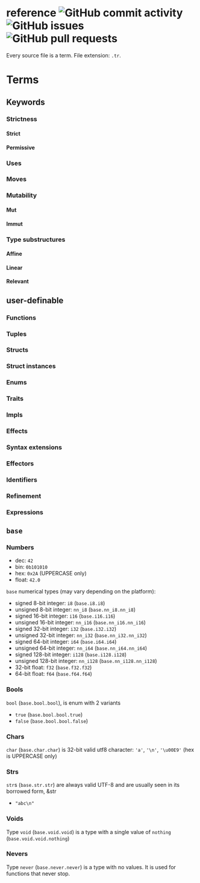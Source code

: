 # reference ![GitHub commit activity](https://img.shields.io/github/commit-activity/m/typerust/reference) ![GitHub issues](https://img.shields.io/github/issues/typerust/reference) ![GitHub pull requests](https://img.shields.io/github/issues-pr/typerust/reference)

Every source file is a term. File extension: ```.tr```.

# Terms

## Keywords

### Strictness

#### Strict

#### Permissive

### Uses

### Moves

### Mutability

#### Mut

#### Immut

### Type substructures

#### Affine

#### Linear

#### Relevant

## user-definable

### Functions

### Tuples

### Structs

### Struct instances

### Enums

### Traits

### Impls

### Effects

### Syntax extensions

### Effectors

### Identifiers

### Refinement

### Expressions

## ```base```

### Numbers

* dec: ```42```
* bin: ```0b101010```
* hex: ```0x2A``` (UPPERCASE only)
* float: ```42.0```

```base``` numerical types (may vary depending on the platform):
* signed 8-bit integer: ```i8``` (```base.i8.i8```)
* unsigned 8-bit integer: ```nn_i8``` (```base.nn_i8.nn_i8```)
* signed 16-bit integer: ```i16``` (```base.i16.i16```)
* unsigned 16-bit integer: ```nn_i16``` (```base.nn_i16.nn_i16```)
* signed 32-bit integer: ```i32``` (```base.i32.i32```)
* unsigned 32-bit integer: ```nn_i32``` (```base.nn_i32.nn_i32```)
* signed 64-bit integer: ```i64``` (```base.i64.i64```)
* unsigned 64-bit integer: ```nn_i64``` (```base.nn_i64.nn_i64```)
* signed 128-bit integer: ```i128``` (```base.i128.i128```)
* unsigned 128-bit integer: ```nn_i128``` (```base.nn_i128.nn_i128```)
* 32-bit float: ```f32``` (```base.f32.f32```)
* 64-bit float: ```f64``` (```base.f64.f64```)

### Bools
```bool``` (```base.bool.bool```), is enum with 2 variants
* ```true``` (```base.bool.bool.true```)
* ```false``` (```base.bool.bool.false```)

### Chars

```char``` (```base.char.char```) is 32-bit valid utf8 character: ```'a'```, ```'\n'```, ```'\u00E9'``` (hex is UPPERCASE only)

### Strs

```str```s (```base.str.str```) are always valid UTF-8 and are usually seen in its borrowed form, &str
* ```"abc\n"```

### Voids

Type ```void``` (```base.void.void```) is a type with a single value of ```nothing``` (```base.void.void.nothing```)

### Nevers

Type ```never``` (```base.never.never```) is a type with no values. It is used for functions that never stop.
